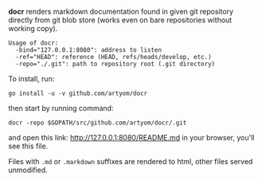 **docr** renders markdown documentation found in given git repository directly from git blob store (works even on bare repositories without working copy).

	Usage of docr:
	  -bind="127.0.0.1:8080": address to listen
	  -ref="HEAD": reference (HEAD, refs/heads/develop, etc.)
	  -repo="./.git": path to repository root (.git directory)

To install, run:

	go install -u -v github.com/artyom/docr

then start by running command:

	docr -repo $GOPATH/src/github.com/artyom/docr/.git

and open this link: <http://127.0.0.1:8080/README.md> in your browser, you'll
see this file.

Files with `.md` or `.markdown` suffixes are rendered to html, other files served unmodified.
